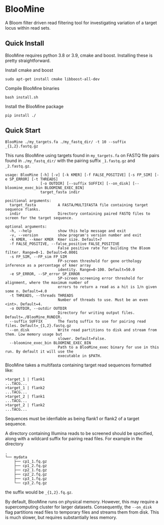 # BlooMine
A Bloom filter driven read filtering tool for investigating variation of a target locus within read sets.

## Quick Install

BlooMine requires python 3.8 or 3.9, cmake and boost. Installing these is pretty straightforward.

Install cmake and boost

```
sudo apt-get install cmake libboost-all-dev
```

Compile BlooMine binaries

```
bash install.sh
```

Install the BlooMine package

```
pip install ./
```

## Quick Start
```
BlooMine ./my_targets.fa ./my_fastq_dir/ -t 10 --suffix _{1,2}.fastq.gz
```
This runs BlooMine using targets found in `my_targets.fa` on FASTQ file pairs found in `./my_fastq_dir/` with the pairing suffix `_1.fastq.gz` and `_2.fastq.gz`.

```
usage: BlooMine [-h] [-v] [-k KMER] [-f FALSE_POSITIVE] [-s FP_SIM] [-e SP_ERROR] [-t THREADS]
                [-o OUTDIR] [--suffix SUFFIX] [--on_disk] [--bloomine_exec_bin BLOOMINE_EXEC_BIN]
                target_fasta indir

positional arguments:
  target_fasta          A FASTA/MULTIFASTA file containing target sequence flanks.
  indir                 Directory containing paired FASTQ files to screen for the target sequence.

optional arguments:
  -h, --help            show this help message and exit
  -v, --version         show program's version number and exit
  -k KMER, --kmer KMER  Kmer size. Default=7
  -f FALSE_POSITIVE, --false_positive FALSE_POSITIVE
                        False positive rate for building the Bloom filter. Range=0-1. Default=0.0001
  -s FP_SIM, --FP_sim FP_SIM
                        FP-screen threshold for gene orthology inference as a percentage of kmer array
                        identity. Range=0-100. Default=50.0
  -e SP_ERROR, --SP_error SP_ERROR
                        SP-screen screening error threshold for alignment, where the maximum number of
                        errors to return a read as a hit is 1/n given some n. Default=4.0
  -t THREADS, --threads THREADS
                        Number of threads to use. Must be an even <int>. Default=4.
  -o OUTDIR, --outdir OUTDIR
                        Directory for writing output files. Default=./BlooMine_RUNDIR.
  --suffix SUFFIX       The fastq suffix to use for pairing read files. Default=_{1,2}.fastq.gz
  --on_disk             Write read partitions to disk and stream from them. Low memory usage but
                        slower. Default=False.
  --bloomine_exec_bin BLOOMINE_EXEC_BIN
                        Path to a BlooMine_exec binary for use in this run. By default it will use the
                        executable in $PATH.
```
BlooMine takes a multifasta containing target read sequences formatted like:
```
>target_1 | flank1
...TACG...
>target_1 | flank2
...TACG...
>target_2 | flank1
...TACG...
>target_2 | flank2
...TACG...
```
Sequences must be idenfiable as being flank1 or flank2 of a target sequence.

A directory containing Illumina reads to be screened should be specified, along with a wildcard suffix for pairing read files. For example in the directory
```
.
└── mydata
    ├── cp1_1.fq.gz
    ├── cp1_2.fq.gz
    ├── cp2_1.fq.gz
    ├── cp2_2.fq.gz
    ├── cp3_1.fq.gz
    └── cp3_2.fq.gz
```
the suffix would be `_{1,2}.fq.gz`.

By default, BlooMine runs on physical memory. However, this may require a supercomputing cluster for larger datasets. Consequently, the `--on_disk` flag partitions read files to temporary files and streams them from disk. This is much slower, but requires substantially less memory.
